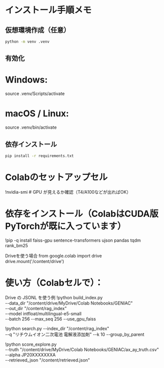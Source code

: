 # インストール手順メモ

## 仮想環境作成（任意）

```bash
python -m venv .venv
```

## 有効化

# Windows:
source .venv/Scripts/activate
# macOS / Linux:
source .venv/bin/activate

## 依存インストール

```bash
pip install -r requirements.txt
```


# Colabのセットアップセル
!nvidia-smi  # GPU が見えるか確認（T4/A100などが出ればOK）

# 依存をインストール（ColabはCUDA版PyTorchが既に入っています）
!pip -q install faiss-gpu sentence-transformers ujson pandas tqdm rank_bm25

Driveを使う場合
from google.colab import drive
drive.mount('/content/drive')

# 使い方（Colabセルで）：
Drive の JSONL を使う例
!python build_index.py \
  --data_dir "/content/drive/MyDrive/Colab Notebooks/GENIAC" \
  --out_dir "/content/rag_index" \
  --model intfloat/multilingual-e5-small \
  --batch 256 --max_seq 256 --use_gpu_faiss

!python search.py --index_dir "/content/rag_index" \
  --q "リチウムイオン二次電池 電解液添加剤" --k 10 --group_by_parent

!python score_explore.py \
  --truth "/content/drive/MyDrive/Colab Notebooks/GENIAC/ax_ay_truth.csv" \
  --alpha JP20XXXXXXXA \
  --retrieved_json "/content/retrieved.json"
